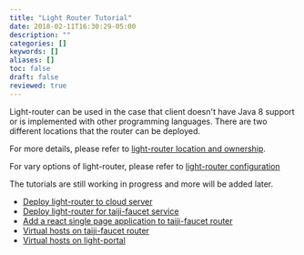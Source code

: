 ```yaml
---
title: "Light Router Tutorial"
date: 2018-02-11T16:30:29-05:00
description: ""
categories: []
keywords: []
aliases: []
toc: false
draft: false
reviewed: true
---
```


Light-router can be used in the case that client doesn't have Java 8 support or is implemented with other programming languages. There are two different locations that the router can be deployed.

For more details, please refer to [light-router location and ownership][].

For vary options of light-router, please refer to [light-router configuration][] 

The tutorials are still working in progress and more will be added later.

- [Deploy light-router to cloud server](/tutorial/common/discovery/router/)
- [Deploy light-router for taiji-faucet service](/tutorial/router/taiji-faucet/)
- [Add a react single page application to taiji-faucet router](/tutorial/router/router-spa/)
- [Virtual hosts on taiji-faucet router](/tutorial/router/virtual-host/)
- [Virtual hosts on light-portal](/tutorial/router/light-portal/)

[light-router location and ownership]: /service/router/location-ownership/
[light-router configuration]: /service/router/configuration/

